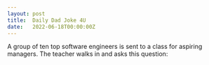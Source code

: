 ```yaml
---
layout: post
title:  Daily Dad Joke 4U
date:   2022-06-18T00:00:00Z
---
```

A group of ten top software engineers is sent to a class for aspiring managers. The teacher walks in and asks this question:
